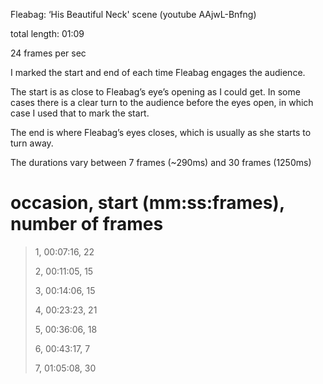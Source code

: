 Fleabag: ‘His Beautiful Neck' scene (youtube AAjwL-Bnfng)

total length: 01:09

24 frames per sec

I marked the start and end of each time Fleabag engages the audience.

The start is as close to Fleabag’s eye’s opening as I could get. 
In some cases there is a clear turn to the audience before the eyes open,
in which case I used that to mark the start.

The end is where Fleabag’s eyes closes, which is usually as she starts to turn away.

The durations vary between 7 frames (~290ms) and 30 frames (1250ms)


# occasion, start (mm:ss:frames), number of frames

> 1, 00:07:16, 22
>
> 2, 00:11:05, 15
>
> 3, 00:14:06, 15
>
> 4, 00:23:23, 21
>
> 5, 00:36:06, 18
>
> 6, 00:43:17, 7
>
> 7, 01:05:08, 30


